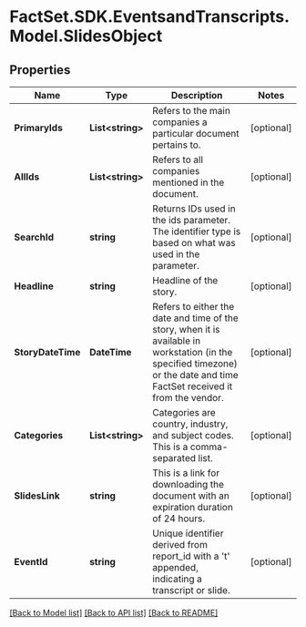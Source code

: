 # FactSet.SDK.EventsandTranscripts.Model.SlidesObject

## Properties

Name | Type | Description | Notes
------------ | ------------- | ------------- | -------------
**PrimaryIds** | **List&lt;string&gt;** | Refers to the main companies a particular document pertains to. | [optional] 
**AllIds** | **List&lt;string&gt;** | Refers to all companies mentioned in the document.  | [optional] 
**SearchId** | **string** | Returns IDs used in the ids parameter. The identifier type is based on what was used in the parameter. | [optional] 
**Headline** | **string** | Headline of the story. | [optional] 
**StoryDateTime** | **DateTime** | Refers to either the date and time of the story, when it is available in workstation (in the specified timezone) or the date and time FactSet received it from the vendor. | [optional] 
**Categories** | **List&lt;string&gt;** | Categories are country, industry, and subject codes. This is a comma-separated list. | [optional] 
**SlidesLink** | **string** | This is a link for downloading the document with an expiration duration of 24 hours. | [optional] 
**EventId** | **string** | Unique identifier derived from report_id with a &#39;t&#39; appended, indicating a transcript or slide. | [optional] 

[[Back to Model list]](../README.md#documentation-for-models) [[Back to API list]](../README.md#documentation-for-api-endpoints) [[Back to README]](../README.md)

